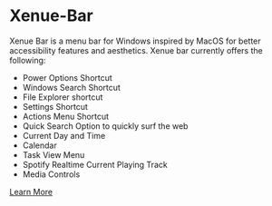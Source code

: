 # Xenue-Bar
Xenue Bar is a menu bar for Windows inspired by MacOS for better accessibility features and aesthetics. Xenue bar currently offers the following:

- Power Options Shortcut
- Windows Search Shortcut
- File Explorer shortcut 
- Settings Shortcut 
- Actions Menu Shortcut
- Quick Search Option to quickly surf the web
- Current Day and Time
- Calendar
- Task View Menu
- Spotify Realtime Current Playing Track
- Media Controls

[Learn More]([https://xenuebar.000webhostapp.com](https://aryanbhajanka.github.io/Xenue-Bar-Website/))
